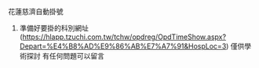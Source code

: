 花蓮慈濟自動掛號
1. 準備好要掛的科別網址 (https://hlapp.tzuchi.com.tw/tchw/opdreg/OpdTimeShow.aspx?Depart=%E4%B8%AD%E9%86%AB%E7%A7%91&HospLoc=3)
僅供學術探討 有任何問題可以留言
